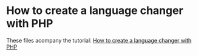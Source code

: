 How to create a language changer with PHP
=============

These files acompany the tutorial: [How to create a language changer with PHP](http://daveismyname.com/how-to-create-a-language-changer-with-php-bp)